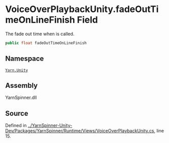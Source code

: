 # VoiceOverPlaybackUnity.fadeOutTimeOnLineFinish Field

The fade out time when <see cref="!:FinishCurrentLine"></see> is
called.


```csharp
public float fadeOutTimeOnLineFinish
```



## Namespace
[`Yarn.Unity`](/api/csharp/yarn.unity/README.md)

## Assembly
YarnSpinner.dll

## Source
Defined in [../YarnSpinner-Unity-Dev/Packages/YarnSpinner/Runtime/Views/VoiceOverPlaybackUnity.cs](https://github.com/YarnSpinnerTool/YarnSpinner-Unity//blob/develop/Runtime/Views/VoiceOverPlaybackUnity.cs#L15), line 15.
